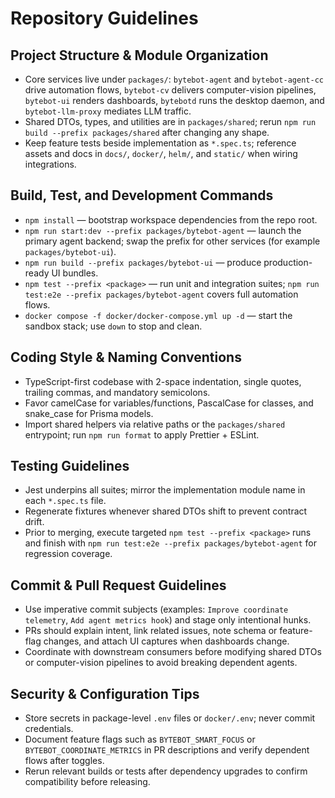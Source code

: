 # Repository Guidelines

## Project Structure & Module Organization
- Core services live under `packages/`: `bytebot-agent` and `bytebot-agent-cc` drive automation flows, `bytebot-cv` delivers computer-vision pipelines, `bytebot-ui` renders dashboards, `bytebotd` runs the desktop daemon, and `bytebot-llm-proxy` mediates LLM traffic.
- Shared DTOs, types, and utilities are in `packages/shared`; rerun `npm run build --prefix packages/shared` after changing any shape.
- Keep feature tests beside implementation as `*.spec.ts`; reference assets and docs in `docs/`, `docker/`, `helm/`, and `static/` when wiring integrations.

## Build, Test, and Development Commands
- `npm install` — bootstrap workspace dependencies from the repo root.
- `npm run start:dev --prefix packages/bytebot-agent` — launch the primary agent backend; swap the prefix for other services (for example `packages/bytebot-ui`).
- `npm run build --prefix packages/bytebot-ui` — produce production-ready UI bundles.
- `npm test --prefix <package>` — run unit and integration suites; `npm run test:e2e --prefix packages/bytebot-agent` covers full automation flows.
- `docker compose -f docker/docker-compose.yml up -d` — start the sandbox stack; use `down` to stop and clean.

## Coding Style & Naming Conventions
- TypeScript-first codebase with 2-space indentation, single quotes, trailing commas, and mandatory semicolons.
- Favor camelCase for variables/functions, PascalCase for classes, and snake_case for Prisma models.
- Import shared helpers via relative paths or the `packages/shared` entrypoint; run `npm run format` to apply Prettier + ESLint.

## Testing Guidelines
- Jest underpins all suites; mirror the implementation module name in each `*.spec.ts` file.
- Regenerate fixtures whenever shared DTOs shift to prevent contract drift.
- Prior to merging, execute targeted `npm test --prefix <package>` runs and finish with `npm run test:e2e --prefix packages/bytebot-agent` for regression coverage.

## Commit & Pull Request Guidelines
- Use imperative commit subjects (examples: `Improve coordinate telemetry`, `Add agent metrics hook`) and stage only intentional hunks.
- PRs should explain intent, link related issues, note schema or feature-flag changes, and attach UI captures when dashboards change.
- Coordinate with downstream consumers before modifying shared DTOs or computer-vision pipelines to avoid breaking dependent agents.

## Security & Configuration Tips
- Store secrets in package-level `.env` files or `docker/.env`; never commit credentials.
- Document feature flags such as `BYTEBOT_SMART_FOCUS` or `BYTEBOT_COORDINATE_METRICS` in PR descriptions and verify dependent flows after toggles.
- Rerun relevant builds or tests after dependency upgrades to confirm compatibility before releasing.

